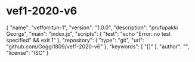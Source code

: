 # vef1-2020-v6
{
  "name": "vefforritun-1",
  "version": "1.0.0",
  "description": "prufupakki Georgs",
  "main": "index.js",
  "scripts": {
    "test": "echo \"Error: no test specified\" && exit 1"
  },
  "repository": {
    "type": "git",
    "url": "github.com/Goggi1809/vef1-2020-v6"
  },
  "keywords": [
    "[]"
  ],
  "author": "",
  "license": "ISC"
}
